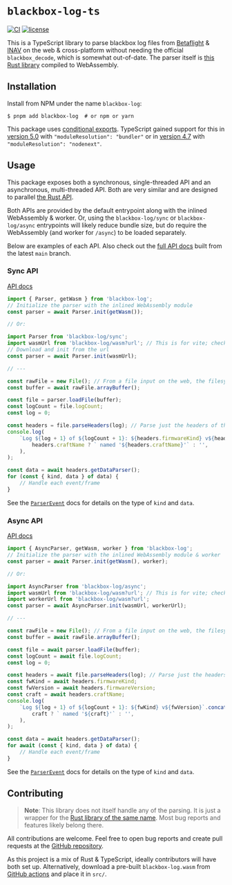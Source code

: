# `blackbox-log-ts`

[![CI](https://github.com/blackbox-log/blackbox-log-ts/actions/workflows/ci.yaml/badge.svg)](https://github.com/blackbox-log/blackbox-log-ts/actions/workflows/ci.yaml)
[![license](https://img.shields.io/github/license/blackbox-log/blackbox-log-ts)](https://github.com/blackbox-log/blackbox-log-ts/blob/main/COPYING)

This is a TypeScript library to parse blackbox log files from [Betaflight] & [INAV] on the web &
cross-platform without needing the official `blackbox_decode`, which is somewhat out-of-date. The
parser itself is [this Rust library][rust repo] compiled to WebAssembly.

## Installation

Install from NPM under the name `blackbox-log`:

```shell
$ pnpm add blackbox-log  # or npm or yarn
```

This package uses [conditional exports]. TypeScript gained support for this in [version 5.0][ts 5.0]
with `"moduleResolution": "bundler"` or in [version 4.7][ts 4.7] with
`"moduleResolution": "nodenext"`.

## Usage

This package exposes both a synchronous, single-threaded API and an asynchronous, multi-threaded
API. Both are very similar and are designed to parallel [the Rust API][rust docs].

Both APIs are provided by the default entrypoint along with the inlined WebAssembly & worker. Or,
using the `blackbox-log/sync` or `blackbox-log/async` entrypoints will likely reduce bundle size,
but do require the WebAssembly (and worker for `/async`) to be loaded separately.

Below are examples of each API. Also check out the [full API docs][docs] built from the latest
`main` branch.

### Sync API

[API docs](https://blackbox-log.github.io/blackbox-log-ts/modules/sync.html)

```javascript
import { Parser, getWasm } from 'blackbox-log';
// Initialize the parser with the inlined WebAssembly module
const parser = await Parser.init(getWasm());

// Or:

import Parser from 'blackbox-log/sync';
import wasmUrl from 'blackbox-log/wasm?url'; // This is for vite; check your bundler docs
// Download and init from the url
const parser = await Parser.init(wasmUrl);

// ---

const rawFile = new File(); // From a file input on the web, the filesystem in Node, etc
const buffer = await rawFile.arrayBuffer();

const file = parser.loadFile(buffer);
const logCount = file.logCount;
const log = 0;

const headers = file.parseHeaders(log); // Parse just the headers of the first log
console.log(
	`Log ${log + 1} of ${logCount + 1}: ${headers.firmwareKind} v${headers.firmwareVersion}`.concat(
		headers.craftName ? ` named '${headers.craftName}'` : '',
	),
);

const data = await headers.getDataParser();
for (const { kind, data } of data) {
	// Handle each event/frame
}
```

See the [`ParserEvent`] docs for details on the type of `kind` and `data`.

### Async API

[API docs](https://blackbox-log.github.io/blackbox-log-ts/modules/async.html)

```javascript
import { AsyncParser, getWasm, worker } from 'blackbox-log';
// Initialize the parser with the inlined WebAssembly module & worker
const parser = await Parser.init(getWasm(), worker);

// Or:

import AsyncParser from 'blackbox-log/async';
import wasmUrl from 'blackbox-log/wasm?url'; // This is for vite; check your bundler docs
import workerUrl from 'blackbox-log/wasm?url';
const parser = await AsyncParser.init(wasmUrl, workerUrl);

// ---

const rawFile = new File(); // From a file input on the web, the filesystem in Node, etc
const buffer = await rawFile.arrayBuffer();

const file = await parser.loadFile(buffer);
const logCount = await file.logCount;
const log = 0;

const headers = await file.parseHeaders(log); // Parse just the headers of the first log
const fwKind = await headers.firmwareKind;
const fwVersion = await headers.firmwareVersion;
const craft = await headers.craftName;
console.log(
	`Log ${log + 1} of ${logCount + 1}: ${fwKind} v${fwVersion}`.concat(
		craft ? ` named '${craft}'` : '',
	),
);

const data = await headers.getDataParser();
for await (const { kind, data } of data) {
	// Handle each event/frame
}
```

See the [`ParserEvent`] docs for details on the type of `kind` and `data`.

## Contributing

> **Note**: This library does not itself handle any of the parsing. It is just a wrapper for the
> [Rust library of the same name][rust repo]. Most bug reports and features likely belong there.

All contributions are welcome. Feel free to open bug reports and create pull requests at the [GitHub
repository][repo].

As this project is a mix of Rust & TypeScript, ideally contributors will have both set up.
Alternatively, download a pre-built `blackbox-log.wasm` from
[GitHub actions](https://github.com/blackbox-log/blackbox-log-ts/actions/workflows/ci.yaml) and
place it in `src/`.

[repo]: https://github.com/blackbox-log/blackbox-log-ts
[docs]: https://blackbox-log.github.io/blackbox-log-ts/
[rust repo]: https://github.com/blackbox-log/blackbox-log
[rust docs]: https://docs.rs/blackbox-log/latest/blackbox_log/
[betaflight]: https://betaflight.com
[inav]: https://github.com/iNavFlight/inav
[`parserevent`]: https://blackbox-log.github.io/blackbox-log-ts/types/main.ParserEvent.html
[conditional exports]: https://nodejs.org/api/packages.html#packages_conditional_exports
[ts 4.7]:
	https://devblogs.microsoft.com/typescript/announcing-typescript-4-7/#package-json-exports-imports-and-self-referencing
[ts 5.0]:
	https://devblogs.microsoft.com/typescript/announcing-typescript-5-0/#moduleresolution-bundler
